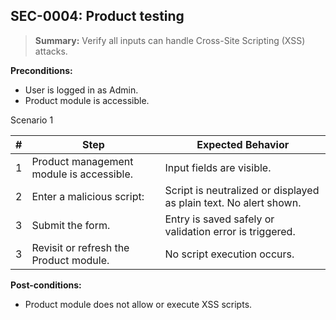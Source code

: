 ## **SEC-0004:** Product testing  

> **Summary:** Verify all inputs can handle Cross-Site Scripting (XSS) attacks.  <br>

**Preconditions:**  

 - User is logged in as Admin.
 - Product module is accessible.

Scenario 1 

 | \# | Step | Expected Behavior | 
 |----|------|-------------------| 
 |  1 | Product management module is accessible.                   | Input fields are visible.   | 
 |  2 | Enter a malicious script: <script>alert('XSS')</script>     | Script is neutralized or displayed as plain text. No alert shown.  | 
 |  3 | Submit the form.                                            | Entry is saved safely or validation error is triggered.   |  
 |  3 | Revisit or refresh the Product module.                     | No script execution occurs.   |

**Post-conditions:**  
  
 - Product module does not allow or execute XSS scripts.